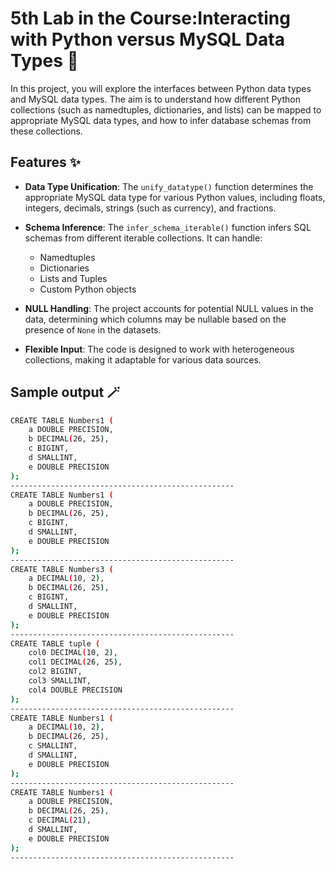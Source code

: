 # 5th Lab in the Course:Interacting with Python versus MySQL Data Types 💫
In this project, you will explore the interfaces between Python data types and MySQL data types. The aim is to understand how different Python collections (such as namedtuples, dictionaries, and lists) can be mapped to appropriate MySQL data types, and how to infer database schemas from these collections.

## Features ✨

- **Data Type Unification**: The `unify_datatype()` function determines the appropriate MySQL data type for various Python values, including floats, integers, decimals, strings (such as currency), and fractions.
  
- **Schema Inference**: The `infer_schema_iterable()` function infers SQL schemas from different iterable collections. It can handle:
  - Namedtuples
  - Dictionaries
  - Lists and Tuples
  - Custom Python objects

- **NULL Handling**: The project accounts for potential NULL values in the data, determining which columns may be nullable based on the presence of `None` in the datasets.

- **Flexible Input**: The code is designed to work with heterogeneous collections, making it adaptable for various data sources.

## Sample output 🪄
```bash
CREATE TABLE Numbers1 (
    a DOUBLE PRECISION,
    b DECIMAL(26, 25),
    c BIGINT,
    d SMALLINT,
    e DOUBLE PRECISION
);
--------------------------------------------------
CREATE TABLE Numbers1 (
    a DOUBLE PRECISION,
    b DECIMAL(26, 25),
    c BIGINT,
    d SMALLINT,
    e DOUBLE PRECISION
);
--------------------------------------------------
CREATE TABLE Numbers3 (
    a DECIMAL(10, 2),
    b DECIMAL(26, 25),
    c BIGINT,
    d SMALLINT,
    e DOUBLE PRECISION
);
--------------------------------------------------
CREATE TABLE tuple (
    col0 DECIMAL(10, 2),
    col1 DECIMAL(26, 25),
    col2 BIGINT,
    col3 SMALLINT,
    col4 DOUBLE PRECISION
);
--------------------------------------------------
CREATE TABLE Numbers1 (
    a DECIMAL(10, 2),
    b DECIMAL(26, 25),
    c SMALLINT,
    d SMALLINT,
    e DOUBLE PRECISION
);
--------------------------------------------------
CREATE TABLE Numbers1 (
    a DOUBLE PRECISION,
    b DECIMAL(26, 25),
    c DECIMAL(21),
    d SMALLINT,
    e DOUBLE PRECISION
);
--------------------------------------------------
```
